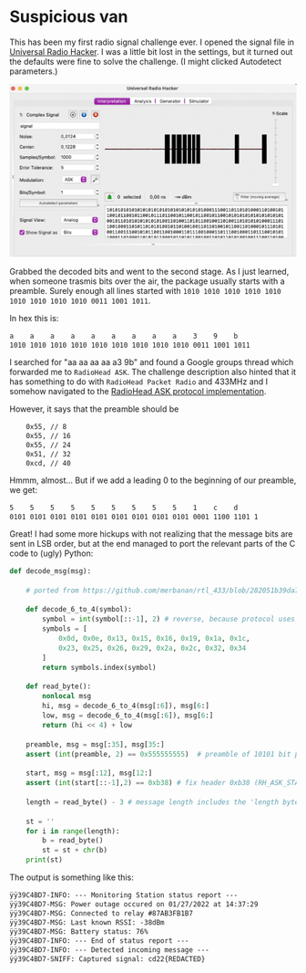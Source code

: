 # Suspicious van

This has been my first radio signal challenge ever. I opened the signal file in [Universal Radio Hacker](https://github.com/jopohl/urh). I was a little bit lost in the settings, but it turned out the defaults were fine to solve the challenge. (I might clicked Autodetect parameters.)

![](urh.png)

Grabbed the decoded bits and went to the second stage. As I just learned, when someone trasmis bits over the air, the package usually starts with a preamble. Surely enough all lines started with `1010 1010 1010 1010 1010 1010 1010 1010 1010 0011 1001 1011`.

In hex this is:
```
a    a    a    a    a    a    a    a    a    3    9    b 
1010 1010 1010 1010 1010 1010 1010 1010 1010 0011 1001 1011
```

I searched for "aa aa aa aa a3 9b" and found a Google groups thread which forwarded me to `RadioHead ASK`. The challenge description also hinted that it has something to do with `RadioHead Packet Radio` and 433MHz and I somehow navigated to the [RadioHead ASK protocol implementation](https://github.com/merbanan/rtl_433/blob/282051b39da79336f2680d8f234dbf0a776a041a/src/devices/radiohead_ask.c#L33-L134).

However, it says that the preamble should be

```
    0x55, // 8
    0x55, // 16
    0x55, // 24
    0x51, // 32
    0xcd, // 40
```

Hmmm, almost... But if we add a leading 0 to the beginning of our preamble, we get:

```
5    5    5    5    5    5    5    5    5    1    c    d
0101 0101 0101 0101 0101 0101 0101 0101 0101 0001 1100 1101 1
```

Great! I had some more hickups with not realizing that the message bits are sent in LSB order, but at the end managed to port the relevant parts of the C code to (ugly) Python:

```python
def decode_msg(msg):

    # ported from https://github.com/merbanan/rtl_433/blob/282051b39da79336f2680d8f234dbf0a776a041a/src/devices/radiohead_ask.c#L33-L134

    def decode_6_to_4(symbol):
        symbol = int(symbol[::-1], 2) # reverse, because protocol uses LSBit first order
        symbols = [
            0x0d, 0x0e, 0x13, 0x15, 0x16, 0x19, 0x1a, 0x1c,
            0x23, 0x25, 0x26, 0x29, 0x2a, 0x2c, 0x32, 0x34
        ]
        return symbols.index(symbol)

    def read_byte():
        nonlocal msg
        hi, msg = decode_6_to_4(msg[:6]), msg[6:]
        low, msg = decode_6_to_4(msg[:6]), msg[6:]
        return (hi << 4) + low

    preamble, msg = msg[:35], msg[35:]  
    assert (int(preamble, 2) == 0x555555555)  # preamble of 10101 bit pattern

    start, msg = msg[:12], msg[12:]     
    assert (int(start[::-1],2) == 0xb38) # fix header 0xb38 (RH_ASK_START_SYMBOL) with LSBit first (i.e. bits reversed)

    length = read_byte() - 3 # message length includes the 'length byte', the payload and two closing bytes

    st = ''
    for i in range(length):
        b = read_byte()
        st = st + chr(b)
    print(st)

```

The output is something like this:
```
ÿÿ39C4BD7-INFO: --- Monitoring Station status report ---
ÿÿ39C4BD7-MSG: Power outage occured on 01/27/2022 at 14:37:29
ÿÿ39C4BD7-MSG: Connected to relay #87AB3FB1B7
ÿÿ39C4BD7-MSG: Last known RSSI: -38dBm
ÿÿ39C4BD7-MSG: Battery status: 76%
ÿÿ39C4BD7-INFO: --- End of status report ---
ÿÿ39C4BD7-INFO: --- Detected incoming message ---
ÿÿ39C4BD7-SNIFF: Captured signal: cd22{REDACTED}
```
